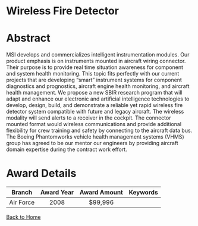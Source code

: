
Wireless Fire Detector
======================

# Abstract


MSI develops and commercializes intelligent instrumentation modules. Our product emphasis is on instruments mounted in aircraft wiring connector. Their purpose is to provide real time situation awareness for component and system health monitoring. This topic fits perfectly with our current projects that are developing “smart” instrument systems for component diagnostics and prognostics, aircraft engine health monitoring, and aircraft health management. We propose a new SBIR research program that will adapt and enhance our electronic and artificial intelligence technologies to develop, design, build, and demonstrate a reliable yet rapid wireless fire detector system compatible with future and legacy aircraft. The wireless modality will send alerts to a receiver in the cockpit. The connector mounted format would wireless communications and provide additional flexibility for crew training and safety by connecting to the aircraft data bus.  The Boeing Phantomworks vehicle health management systems (VHMS) group has agreed to be our mentor our engineers by providing aircraft domain expertise during the contract work effort.  

# Award Details

|Branch|Award Year|Award Amount|Keywords|
| :---: | :---: | :---: | :---: |
|Air Force|2008|$99,996||
  
  


[Back to Home](https://github.com/chrischow/dod_sbir_awards)